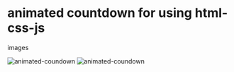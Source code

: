 # animated countdown for using html-css-js

images

![animated-coundown](https://user-images.githubusercontent.com/132121905/235414987-489ddf71-21f9-493b-b669-c49ba81fe259.png)
![animated-coundown](https://user-images.githubusercontent.com/132121905/235415225-014b3cac-291b-421b-afe7-e2a1d49513f7.png)

